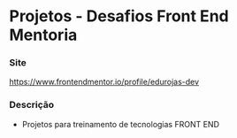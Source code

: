 # Projetos - Desafios Front End Mentoria

### Site
https://www.frontendmentor.io/profile/edurojas-dev

### Descrição
- Projetos para treinamento de tecnologias FRONT END